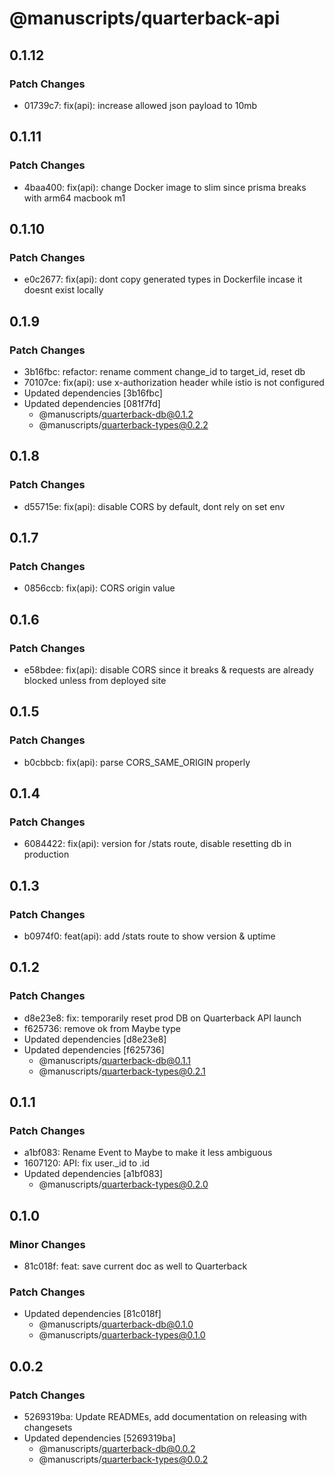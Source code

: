 # @manuscripts/quarterback-api

## 0.1.12

### Patch Changes

- 01739c7: fix(api): increase allowed json payload to 10mb

## 0.1.11

### Patch Changes

- 4baa400: fix(api): change Docker image to slim since prisma breaks with arm64 macbook m1

## 0.1.10

### Patch Changes

- e0c2677: fix(api): dont copy generated types in Dockerfile incase it doesnt exist locally

## 0.1.9

### Patch Changes

- 3b16fbc: refactor: rename comment change_id to target_id, reset db
- 70107ce: fix(api): use x-authorization header while istio is not configured
- Updated dependencies [3b16fbc]
- Updated dependencies [081f7fd]
  - @manuscripts/quarterback-db@0.1.2
  - @manuscripts/quarterback-types@0.2.2

## 0.1.8

### Patch Changes

- d55715e: fix(api): disable CORS by default, dont rely on set env

## 0.1.7

### Patch Changes

- 0856ccb: fix(api): CORS origin value

## 0.1.6

### Patch Changes

- e58bdee: fix(api): disable CORS since it breaks & requests are already blocked unless from deployed site

## 0.1.5

### Patch Changes

- b0cbbcb: fix(api): parse CORS_SAME_ORIGIN properly

## 0.1.4

### Patch Changes

- 6084422: fix(api): version for /stats route, disable resetting db in production

## 0.1.3

### Patch Changes

- b0974f0: feat(api): add /stats route to show version & uptime

## 0.1.2

### Patch Changes

- d8e23e8: fix: temporarily reset prod DB on Quarterback API launch
- f625736: remove ok from Maybe type
- Updated dependencies [d8e23e8]
- Updated dependencies [f625736]
  - @manuscripts/quarterback-db@0.1.1
  - @manuscripts/quarterback-types@0.2.1

## 0.1.1

### Patch Changes

- a1bf083: Rename Event to Maybe to make it less ambiguous
- 1607120: API: fix user.\_id to .id
- Updated dependencies [a1bf083]
  - @manuscripts/quarterback-types@0.2.0

## 0.1.0

### Minor Changes

- 81c018f: feat: save current doc as well to Quarterback

### Patch Changes

- Updated dependencies [81c018f]
  - @manuscripts/quarterback-db@0.1.0
  - @manuscripts/quarterback-types@0.1.0

## 0.0.2

### Patch Changes

- 5269319ba: Update READMEs, add documentation on releasing with changesets
- Updated dependencies [5269319ba]
  - @manuscripts/quarterback-db@0.0.2
  - @manuscripts/quarterback-types@0.0.2

